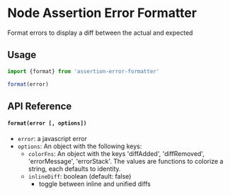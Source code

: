 # Node Assertion Error Formatter

Format errors to display a diff between the actual and expected

## Usage
```js
import {format} from 'assertion-error-formatter'

format(error)
```

## API Reference

#### `format(error [, options])`

* `error`: a javascript error
* `options`: An object with the following keys:
  * `colorFns`: An object with the keys 'diffAdded', 'diffRemoved', 'errorMessage', 'errorStack'. The values are functions to colorize a string, each defaults to identity.
  * `inlineDiff`: boolean (default: false)
    * toggle between inline and unified diffs
